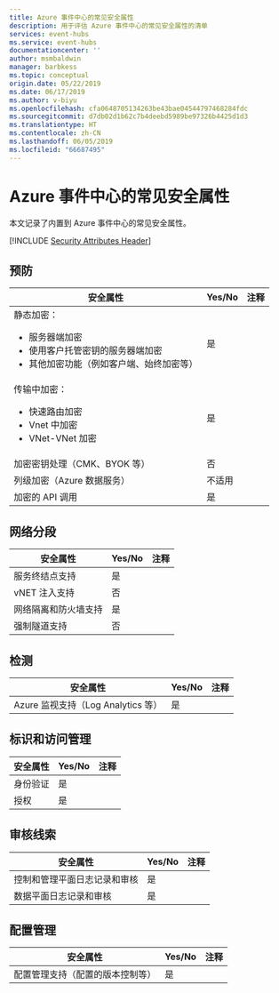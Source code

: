 ```yaml
---
title: Azure 事件中心的常见安全属性
description: 用于评估 Azure 事件中心的常见安全属性的清单
services: event-hubs
ms.service: event-hubs
documentationcenter: ''
author: msmbaldwin
manager: barbkess
ms.topic: conceptual
origin.date: 05/22/2019
ms.date: 06/17/2019
ms.author: v-biyu
ms.openlocfilehash: cfa0648705134263be43bae04544797468284fdc
ms.sourcegitcommit: d7db02d1b62c7b4deebd5989be97326b4425d1d3
ms.translationtype: HT
ms.contentlocale: zh-CN
ms.lasthandoff: 06/05/2019
ms.locfileid: "66687495"
---
```

# <a name="common-security-attributes-for-azure-event-hubs"></a>Azure 事件中心的常见安全属性

本文记录了内置到 Azure 事件中心的常见安全属性。

[!INCLUDE [Security Attributes Header](../../includes/security-attributes-header.md)]

## <a name="preventative"></a>预防

| 安全属性 | Yes/No | 注释 |
|---|---|--|
| 静态加密：<ul><li>服务器端加密</li><li>使用客户托管密钥的服务器端加密</li><li>其他加密功能（例如客户端、始终加密等）</ul>|  是 | |
| 传输中加密：<ul><li>快速路由加密</li><li>Vnet 中加密</li><li>VNet-VNet 加密</ul>| 是 | |
| 加密密钥处理（CMK、BYOK 等）| 否 |  |
| 列级加密（Azure 数据服务）| 不适用 | |
| 加密的 API 调用| 是 |  |

## <a name="network-segmentation"></a>网络分段

| 安全属性 | Yes/No | 注释 |
|---|---|--|
| 服务终结点支持| 是 |  |
| vNET 注入支持| 否 | |
| 网络隔离和防火墙支持| 是 |  |
| 强制隧道支持| 否 |  |

## <a name="detection"></a>检测

| 安全属性 | Yes/No | 注释|
|---|---|--|
| Azure 监视支持（Log Analytics 等）| 是 | |

## <a name="identity-and-access-management"></a>标识和访问管理

| 安全属性 | Yes/No | 注释|
|---|---|--|
| 身份验证| 是 | |
| 授权|  是 | |


## <a name="audit-trail"></a>审核线索

| 安全属性 | Yes/No | 注释|
|---|---|--|
| 控制和管理平面日志记录和审核| 是 |  |
| 数据平面日志记录和审核| 是 |   |

## <a name="configuration-management"></a>配置管理

| 安全属性 | Yes/No | 注释|
|---|---|--|
| 配置管理支持（配置的版本控制等）| 是 | |
